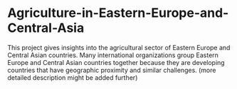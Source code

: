 # Agriculture-in-Eastern-Europe-and-Central-Asia
This project gives insights into the agricultural sector of Eastern Europe and Central Asian countries. Many international organizations group Eastern Europe and Central Asian countries together because they are developing countries that have geographic proximity and similar challenges. (more detailed description might be added further)  
